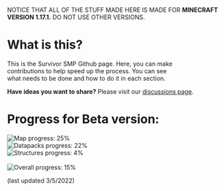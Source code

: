 <!--- https://progress-bar.dev/<thepercentage>?title=<title> --->
NOTICE THAT ALL OF THE STUFF MADE HERE IS MADE FOR **MINECRAFT VERSION 1.17.1.**  DO NOT USE OTHER VERSIONS.

# What is this?
This is the Survivor SMP Github page.  Here, you can make <br>
contributions to help speed up the process.  You can see <br>
what needs to be done and how to do it in each section. <br>

<strong>Have ideas you want to share?</strong>  Please visit our
[discussions page](https://github.com/InTheProcess/Survivor_In_Minecraft/discussions/categories/ideas).


# Progress for Beta version:
![Map progress: 25%](https://progress-bar.dev/25?title=Map) <br>
![Datapacks progress: 22%](https://progress-bar.dev/22?title=Datapacks) <br>
![Structures progress: 4%](https://progress-bar.dev/4?title=Structures) <br><br>
![Overall progress: 15%](https://progress-bar.dev/15?title=Overall)<br>

(last updated 3/5/2022)
